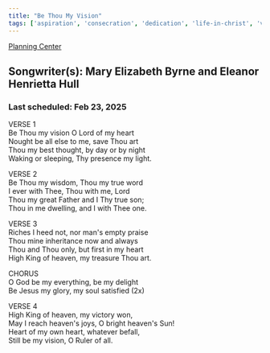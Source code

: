 ```yaml
---
title: "Be Thou My Vision"
tags: ['aspiration', 'consecration', 'dedication', 'life-in-christ', 'vision']
---
```


[Planning Center](https://services.planningcenteronline.com/songs/11065467)

## Songwriter(s): Mary Elizabeth Byrne and Eleanor Henrietta Hull
### Last scheduled: Feb 23, 2025          

VERSE 1  
Be Thou my vision O Lord of my heart  
Nought be all else to me, save Thou art  
Thou my best thought, by day or by night  
Waking or sleeping, Thy presence my light.  
  
VERSE 2  
Be Thou my wisdom, Thou my true word  
I ever with Thee, Thou with me, Lord  
Thou my great Father and I Thy true son;  
Thou in me dwelling, and I with Thee one.  
  
VERSE 3  
Riches I heed not, nor man's empty praise  
Thou mine inheritance now and always  
Thou and Thou only, but first in my heart  
High King of heaven, my treasure Thou art.  
  
CHORUS  
O God be my everything, be my delight  
Be Jesus my glory, my soul satisfied (2x)  
  
VERSE 4  
High King of heaven, my victory won,  
May I reach heaven's joys, O bright heaven's Sun!  
Heart of my own heart, whatever befall,  
Still be my vision, O Ruler of all.
